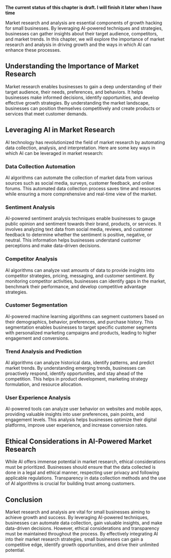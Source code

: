 **The current status of this chapter is draft. I will finish it later when I have time**

Market research and analysis are essential components of growth hacking for small businesses. By leveraging AI-powered techniques and strategies, businesses can gather insights about their target audience, competitors, and market trends. In this chapter, we will explore the importance of market research and analysis in driving growth and the ways in which AI can enhance these processes.

Understanding the Importance of Market Research
-----------------------------------------------

Market research enables businesses to gain a deep understanding of their target audience, their needs, preferences, and behaviors. It helps businesses make informed decisions, identify opportunities, and develop effective growth strategies. By understanding the market landscape, businesses can position themselves competitively and create products or services that meet customer demands.

Leveraging AI in Market Research
--------------------------------

AI technology has revolutionized the field of market research by automating data collection, analysis, and interpretation. Here are some key ways in which AI can be leveraged in market research:

### Data Collection Automation

AI algorithms can automate the collection of market data from various sources such as social media, surveys, customer feedback, and online forums. This automated data collection process saves time and resources while ensuring a more comprehensive and real-time view of the market.

### Sentiment Analysis

AI-powered sentiment analysis techniques enable businesses to gauge public opinion and sentiment towards their brand, products, or services. It involves analyzing text data from social media, reviews, and customer feedback to determine whether the sentiment is positive, negative, or neutral. This information helps businesses understand customer perceptions and make data-driven decisions.

### Competitor Analysis

AI algorithms can analyze vast amounts of data to provide insights into competitor strategies, pricing, messaging, and customer sentiment. By monitoring competitor activities, businesses can identify gaps in the market, benchmark their performance, and develop competitive advantage strategies.

### Customer Segmentation

AI-powered machine learning algorithms can segment customers based on their demographics, behavior, preferences, and purchase history. This segmentation enables businesses to target specific customer segments with personalized marketing campaigns and products, leading to higher engagement and conversions.

### Trend Analysis and Prediction

AI algorithms can analyze historical data, identify patterns, and predict market trends. By understanding emerging trends, businesses can proactively respond, identify opportunities, and stay ahead of the competition. This helps in product development, marketing strategy formulation, and resource allocation.

### User Experience Analysis

AI-powered tools can analyze user behavior on websites and mobile apps, providing valuable insights into user preferences, pain points, and engagement levels. This analysis helps businesses optimize their digital platforms, improve user experience, and increase conversion rates.

Ethical Considerations in AI-Powered Market Research
----------------------------------------------------

While AI offers immense potential in market research, ethical considerations must be prioritized. Businesses should ensure that the data collected is done in a legal and ethical manner, respecting user privacy and following applicable regulations. Transparency in data collection methods and the use of AI algorithms is crucial for building trust among customers.

Conclusion
----------

Market research and analysis are vital for small businesses aiming to achieve growth and success. By leveraging AI-powered techniques, businesses can automate data collection, gain valuable insights, and make data-driven decisions. However, ethical considerations and transparency must be maintained throughout the process. By effectively integrating AI into their market research strategies, small businesses can gain a competitive edge, identify growth opportunities, and drive their unlimited potential.
